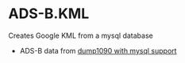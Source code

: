 # ADS-B.KML
Creates Google KML from a mysql database

* ADS-B data from [dump1090 with mysql support](http://lee.smallbone.com/2014/03/ads-b_via_dvb-t/) 
